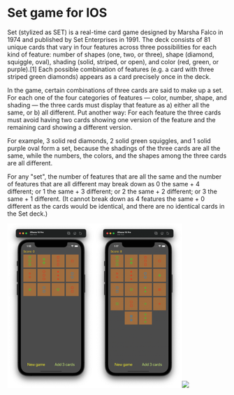 # Set game for IOS
Set (stylized as SET) is a real-time card game designed by Marsha Falco in 1974 and published by Set Enterprises in 1991. The deck consists of 81 unique cards that vary in four features across three possibilities for each kind of feature: number of shapes (one, two, or three), shape (diamond, squiggle, oval), shading (solid, striped, or open), and color (red, green, or purple).[1] Each possible combination of features (e.g. a card with three striped green diamonds) appears as a card precisely once in the deck.

In the game, certain combinations of three cards are said to make up a set. For each one of the four categories of features — color, number, shape, and shading — the three cards must display that feature as a) either all the same, or b) all different. Put another way: For each feature the three cards must avoid having two cards showing one version of the feature and the remaining card showing a different version.

For example, 3 solid red diamonds, 2 solid green squiggles, and 1 solid purple oval form a set, because the shadings of the three cards are all the same, while the numbers, the colors, and the shapes among the three cards are all different.

For any "set", the number of features that are all the same and the number of features that are all different may break down as 0 the same + 4 different; or 1 the same + 3 different; or 2 the same + 2 different; or 3 the same + 1 different. (It cannot break down as 4 features the same + 0 different as the cards would be identical, and there are no identical cards in the Set deck.)

<img src="https://github.com/MANT-i-S/Set/blob/main/SS01.png" width="200"><img src="https://github.com/MANT-i-S/Set/blob/main/SS02.png" width="200"><img src="https://github.com/MANT-i-S/Set/blob/main/SS03.png.png" width="200">
